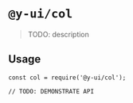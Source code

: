 # `@y-ui/col`

> TODO: description

## Usage

```
const col = require('@y-ui/col');

// TODO: DEMONSTRATE API
```
